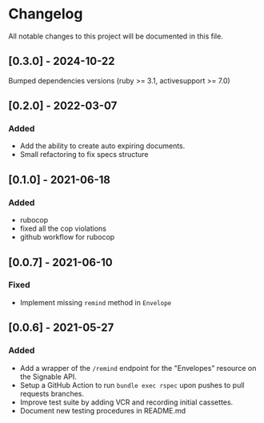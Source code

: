 # Changelog
All notable changes to this project will be documented in this file.

## [0.3.0] - 2024-10-22

Bumped dependencies versions (ruby >= 3.1, activesupport >= 7.0)

## [0.2.0] - 2022-03-07

### Added
  - Add the ability to create auto expiring documents.
  - Small refactoring to fix specs structure

## [0.1.0] - 2021-06-18

### Added
  - rubocop
  - fixed all the cop violations
  - github workflow for rubocop

## [0.0.7] - 2021-06-10

### Fixed
  - Implement missing `remind` method in `Envelope`

## [0.0.6] - 2021-05-27

### Added
  - Add a wrapper of the `/remind` endpoint for the "Envelopes" resource on the Signable API.
  - Setup a GitHub Action to run `bundle exec rspec` upon pushes to pull requests branches.
  - Improve test suite by adding VCR and recording initial cassettes.
  - Document new testing procedures in README.md
